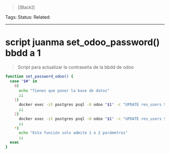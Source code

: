 > [[Back]]

Tags: 
Status: 
Related: 

___

# script juanma set_odoo_password() bbdd a 1
>Script para actualizar la contraseña de la bbdd de odoo

```bash
function set_password_odoo() {
  case "$#" in
    0)
      echo "Tienes que poner la base de datos"
      ;;
    1)
      docker exec -it postgres psql -U odoo "$1" -c "UPDATE res_users SET password=1 WHERE id=2;"
      ;;
    2)
      docker exec -it postgres psql -U odoo "$1" -c "UPDATE res_users SET password=1 WHERE login='$2';"
      ;;
    *)
      echo "Esta función solo admite 1 o 2 parámetros"
      ;;
  esac
}

```